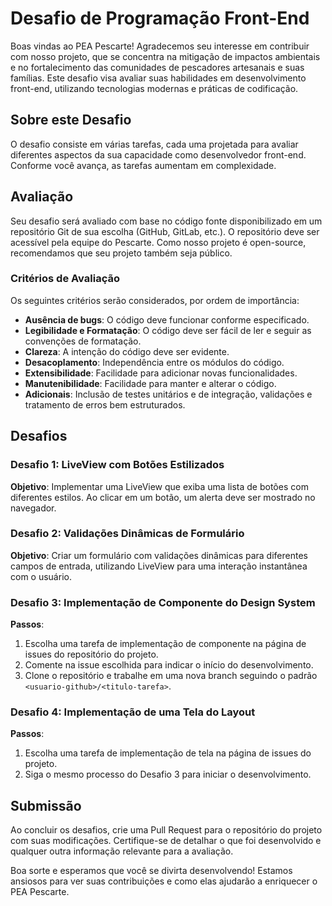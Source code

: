 # Desafio de Programação Front-End

Boas vindas ao PEA Pescarte! Agradecemos seu interesse em contribuir com nosso projeto, que se concentra na mitigação de impactos ambientais e no fortalecimento das comunidades de pescadores artesanais e suas famílias. Este desafio visa avaliar suas habilidades em desenvolvimento front-end, utilizando tecnologias modernas e práticas de codificação.

## Sobre este Desafio

O desafio consiste em várias tarefas, cada uma projetada para avaliar diferentes aspectos da sua capacidade como desenvolvedor front-end. Conforme você avança, as tarefas aumentam em complexidade.

## Avaliação

Seu desafio será avaliado com base no código fonte disponibilizado em um repositório Git de sua escolha (GitHub, GitLab, etc.). O repositório deve ser acessível pela equipe do Pescarte. Como nosso projeto é open-source, recomendamos que seu projeto também seja público.

### Critérios de Avaliação

Os seguintes critérios serão considerados, por ordem de importância:

- **Ausência de bugs**: O código deve funcionar conforme especificado.
- **Legibilidade e Formatação**: O código deve ser fácil de ler e seguir as convenções de formatação.
- **Clareza**: A intenção do código deve ser evidente.
- **Desacoplamento**: Independência entre os módulos do código.
- **Extensibilidade**: Facilidade para adicionar novas funcionalidades.
- **Manutenibilidade**: Facilidade para manter e alterar o código.
- **Adicionais**: Inclusão de testes unitários e de integração, validações e tratamento de erros bem estruturados.

## Desafios

### Desafio 1: LiveView com Botões Estilizados

**Objetivo**: Implementar uma LiveView que exiba uma lista de botões com diferentes estilos. Ao clicar em um botão, um alerta deve ser mostrado no navegador.

### Desafio 2: Validações Dinâmicas de Formulário

**Objetivo**: Criar um formulário com validações dinâmicas para diferentes campos de entrada, utilizando LiveView para uma interação instantânea com o usuário.

### Desafio 3: Implementação de Componente do Design System

**Passos**:
1. Escolha uma tarefa de implementação de componente na página de issues do repositório do projeto.
2. Comente na issue escolhida para indicar o início do desenvolvimento.
3. Clone o repositório e trabalhe em uma nova branch seguindo o padrão `<usuario-github>/<titulo-tarefa>`.

### Desafio 4: Implementação de uma Tela do Layout

**Passos**:
1. Escolha uma tarefa de implementação de tela na página de issues do projeto.
2. Siga o mesmo processo do Desafio 3 para iniciar o desenvolvimento.

## Submissão

Ao concluir os desafios, crie uma Pull Request para o repositório do projeto com suas modificações. Certifique-se de detalhar o que foi desenvolvido e qualquer outra informação relevante para a avaliação.

Boa sorte e esperamos que você se divirta desenvolvendo! Estamos ansiosos para ver suas contribuições e como elas ajudarão a enriquecer o PEA Pescarte.
